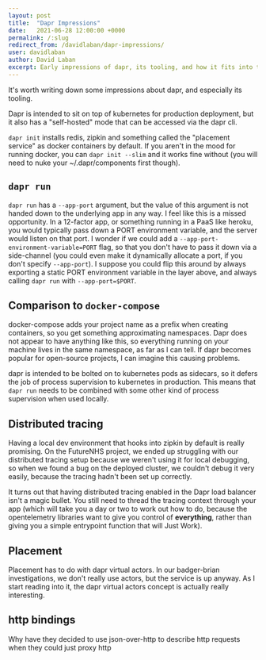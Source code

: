 ```yaml
---
layout: post
title:  "Dapr Impressions"
date:   2021-06-28 12:00:00 +0000
permalink: /:slug
redirect_from: /davidlaban/dapr-impressions/
user: davidlaban
author: David Laban
excerpt: Early impressions of dapr, its tooling, and how it fits into the universe
---
```


It's worth writing down some impressions about dapr, and especially its tooling.

Dapr is intended to sit on top of kubernetes for production deployment, but it also has a "self-hosted" mode that can be accessed via the dapr cli.

`dapr init` installs redis, zipkin and something called the "placement service" as docker containers by default. If you aren't in the mood for running docker, you can `dapr init --slim` and it works fine without (you will need to nuke your ~/.dapr/components first though).

## `dapr run`

`dapr run` has a `--app-port` argument, but the value of this argument is not handed down to the underlying app in any way. I feel like this is a missed opportunity. In a 12-factor app, or something running in a PaaS like heroku, you would typically pass down a PORT environment variable, and the server would listen on that port. I wonder if we could add a `--app-port-environment-variable=PORT` flag, so that you don't have to pass it down via a side-channel (you could even make it dynamically allocate a port, if you don't specify `--app-port`). I suppose you could flip this around by always exporting a static PORT environment variable in the layer above, and always calling `dapr run` with `--app-port=$PORT`.

## Comparison to `docker-compose`

docker-compose adds your project name as a prefix when creating containers, so you get something approximating namespaces. Dapr does not appear to have anything like this, so everything running on your machine lives in the same namespace, as far as I can tell. If dapr becomes popular for open-source projects, I can imagine this causing problems.

dapr is intended to be bolted on to kubernetes pods as sidecars, so it defers the job of process supervision to kubernetes in production. This means that `dapr run` needs to be combined with some other kind of process supervision when used locally.

## Distributed tracing

Having a local dev environment that hooks into zipkin by default is really promising. On the FutureNHS project, we ended up struggling with our distributed tracing setup because we weren't using it for local debugging, so when we found a bug on the deployed cluster, we couldn't debug it very easily, because the tracing hadn't been set up correctly.

It turns out that having distributed tracing enabled in the Dapr load balancer isn't a magic bullet. You still need to thread the tracing context through your app (which will take you a day or two to work out how to do, because the opentelemetry libraries want to give you control of **everything**, rather than giving you a simple entrypoint function that will Just Work).

## Placement

Placement has to do with dapr virtual actors. In our badger-brian investigations, we don't really use actors, but the service is up anyway. As I start reading into it, the dapr virtual actors concept is actually really interesting.

## http bindings

Why have they decided to use json-over-http to describe http requests when they could just proxy http
